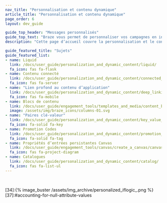 ```yaml
---
nav_title: "Personnalisation et contenu dynamique"
article_title: "Personnalisation et contenu dynamique"
page_order: 6
layout: dev_guide

guide_top_header: "Messages personnalisés"
guide_top_text: "Braze vous permet de personnaliser vos campagnes en insérant des informations spécifiques à l’utilisateur, par exemple le nom de l’utilisateur, dans des messages."
description: "Cette page d’accueil couvre la personnalisation et le contenu dynamique dans Braze, y compris Liquid, le contenu connecté, les liens profonds, les blocs de contenu, les codes de promotion, etc."

guide_featured_title: "Sujets"
guide_featured_list:
- name: Liquid
  link: /docs/user_guide/personalization_and_dynamic_content/liquid/
  fa_icon: fas fa-flask
- name: Contenu connecté
  link: /docs/user_guide/personalization_and_dynamic_content/connected_content/
  fa_icon: fas fa-server
- name: "Lien profond au contenu d’application"
  link: /docs/user_guide/personalization_and_dynamic_content/deep_linking_to_in-app_content/
  fa_icon: fas fa-mobile
- name: Blocs de contenu
  link: /docs/user_guide/engagement_tools/templates_and_media/content_blocks/
  image: /assets/img/braze_icons/columns-01.svg
- name: "Paires clé-valeur"
  link: /docs/user_guide/personalization_and_dynamic_content/key_value_pairs/
  fa_icon: fa-solid fa-key
- name: Promotion Codes
  link: /docs/user_guide/personalization_and_dynamic_content/promotion_codes/
  fa_icon: fa-solid fa-tag
- name: Propriétés d’entrées persistantes Canvas
  link: /docs/user_guide/engagement_tools/canvas/create_a_canvas/canvas_persistent_entry_properties/
  fa_icon: fas fa-project-diagram
- name: Catalogues
  link: /docs/user_guide/personalization_and_dynamic_content/catalog/
  fa_icon: fas fa-list-ul
---
```


<br>

[31]:https://docs.shopify.com/themes/liquid/tags/variable-tags
[32]:https://docs.shopify.com/themes/liquid/tags/iteration-tags
[34]:{% image_buster /assets/img_archive/personalized_iflogic_.png %}
[37]:#accounting-for-null-attribute-values
